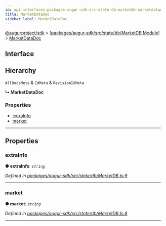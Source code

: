 ```yaml
---
id: api-interfaces-packages-augur-sdk-src-state-db-marketdb-marketdatadoc
title: MarketDataDoc
sidebar_label: MarketDataDoc
---
```


[@augurproject/sdk](api-readme.md) > [[packages/augur-sdk/src/state/db/MarketDB Module]](api-modules-packages-augur-sdk-src-state-db-marketdb-module.md) > [MarketDataDoc](api-interfaces-packages-augur-sdk-src-state-db-marketdb-marketdatadoc.md)

## Interface

## Hierarchy

 `AllDocsMeta` & `IdMeta` & `RevisionIdMeta`

**↳ MarketDataDoc**

### Properties

* [extraInfo](api-interfaces-packages-augur-sdk-src-state-db-marketdb-marketdatadoc.md#extrainfo)
* [market](api-interfaces-packages-augur-sdk-src-state-db-marketdb-marketdatadoc.md#market)

---

## Properties

<a id="extrainfo"></a>

###  extraInfo

**● extraInfo**: *`string`*

*Defined in [packages/augur-sdk/src/state/db/MarketDB.ts:9](https://github.com/AugurProject/augur/blob/b4365d6894/packages/augur-sdk/src/state/db/MarketDB.ts#L9)*

___
<a id="market"></a>

###  market

**● market**: *`string`*

*Defined in [packages/augur-sdk/src/state/db/MarketDB.ts:8](https://github.com/AugurProject/augur/blob/b4365d6894/packages/augur-sdk/src/state/db/MarketDB.ts#L8)*

___

